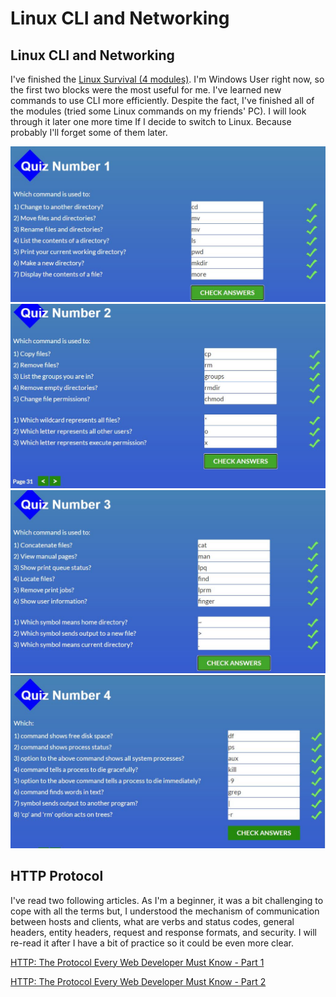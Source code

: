 # Linux CLI and Networking

## Linux CLI and Networking
I've finished the [Linux Survival (4 modules)](https://linuxsurvival.com/linux-tutorial-introduction/). I'm Windows User right now, so the first two blocks were the most useful for me. I've learned new commands to use CLI more efficiently.
Despite the fact, I've finished all of the modules (tried some Linux commands on my friends' PC). I will look through it later one more time If I decide to switch to Linux. Because probably I'll forget some of them later.

   ![linux1](https://github.com/CetteAnnette/kottans-frontend/blob/main/2_task_linux_cli/linux1.JPG)
   ![linux2](https://github.com/CetteAnnette/kottans-frontend/blob/main/2_task_linux_cli/linux2.JPG)
   ![linux3](https://github.com/CetteAnnette/kottans-frontend/blob/main/2_task_linux_cli/linux3.JPG)
   ![linux4](https://github.com/CetteAnnette/kottans-frontend/blob/main/2_task_linux_cli/linux4.JPG)
   
## HTTP Protocol
I've read two following articles. As I'm a beginner, it was a bit challenging to cope with all the terms but, I understood the mechanism of communication between hosts and clients, what are verbs and status codes, general headers, entity headers, request and response formats, and security.
I will re-read it after I have a bit of practice so it could be even more clear.

[HTTP: The Protocol Every Web Developer Must Know - Part 1](https://code.tutsplus.com/tutorials/http-the-protocol-every-web-developer-must-know-part-1--net-31177)

[HTTP: The Protocol Every Web Developer Must Know - Part 2](https://code.tutsplus.com/tutorials/http-the-protocol-every-web-developer-must-know-part-2--net-31155)
